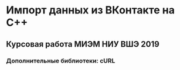 # Импорт данных из ВКонтакте на C++
## Курсовая работа МИЭМ НИУ ВШЭ 2019
### Дополнительные библиотеки: cURL
